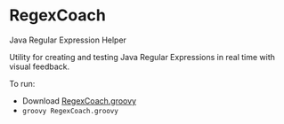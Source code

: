 RegexCoach
==========

Java Regular Expression Helper

Utility for creating and testing Java Regular Expressions in real time with
visual feedback.

To run:
* Download [RegexCoach.groovy](RegexCoach/raw/master/RegexCoach.groovy)  
* ```groovy RegexCoach.groovy```  
